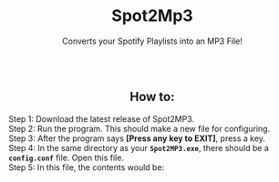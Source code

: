 <h1 align="center">Spot2Mp3</h1>
<p align="center">Converts your Spotify Playlists into an MP3 File!</p><br><br>

<h2 align="center">How to:</h2>
Step 1: Download the latest <a>release</a> of Spot2MP3.<br>
Step 2: Run the program. This should make a new file for configuring.<br>
Step 3: After the program says <strong>[Press any key to EXIT]</strong>, press a key.<br>
Step 4: In the same directory as your <strong><code>Spot2MP3.exe</code></strong>, there should be a <strong><code>config.conf</code></strong> file. Open this file.<br>
Step 5: In this file, the contents would be: